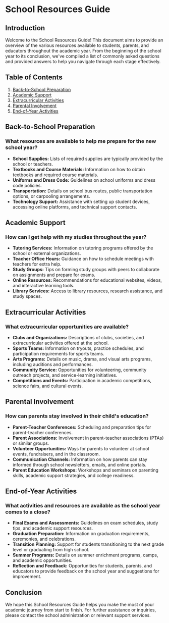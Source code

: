 # School Resources Guide

## Introduction

Welcome to the School Resources Guide! This document aims to provide an overview of the various resources available to students, parents, and educators throughout the academic year. From the beginning of the school year to its conclusion, we've compiled a list of commonly asked questions and provided answers to help you navigate through each stage effectively.

## Table of Contents
1. [Back-to-School Preparation](#back-to-school-preparation)
2. [Academic Support](#academic-support)
3. [Extracurricular Activities](#extracurricular-activities)
4. [Parental Involvement](#parental-involvement)
5. [End-of-Year Activities](#end-of-year-activities)

## Back-to-School Preparation

### What resources are available to help me prepare for the new school year?
- **School Supplies:** Lists of required supplies are typically provided by the school or teachers.
- **Textbooks and Course Materials:** Information on how to obtain textbooks and required course materials.
- **Uniforms and Dress Code:** Guidelines on school uniforms and dress code policies.
- **Transportation:** Details on school bus routes, public transportation options, or carpooling arrangements.
- **Technology Support:** Assistance with setting up student devices, accessing online platforms, and technical support contacts.

## Academic Support

### How can I get help with my studies throughout the year?
- **Tutoring Services:** Information on tutoring programs offered by the school or external organizations.
- **Teacher Office Hours:** Guidance on how to schedule meetings with teachers for extra help.
- **Study Groups:** Tips on forming study groups with peers to collaborate on assignments and prepare for exams.
- **Online Resources:** Recommendations for educational websites, videos, and interactive learning tools.
- **Library Services:** Access to library resources, research assistance, and study spaces.

## Extracurricular Activities

### What extracurricular opportunities are available?
- **Clubs and Organizations:** Descriptions of clubs, societies, and extracurricular activities offered at the school.
- **Sports Teams:** Information on tryouts, practice schedules, and participation requirements for sports teams.
- **Arts Programs:** Details on music, drama, and visual arts programs, including auditions and performances.
- **Community Service:** Opportunities for volunteering, community outreach projects, and service-learning initiatives.
- **Competitions and Events:** Participation in academic competitions, science fairs, and cultural events.

## Parental Involvement

### How can parents stay involved in their child's education?
- **Parent-Teacher Conferences:** Scheduling and preparation tips for parent-teacher conferences.
- **Parent Associations:** Involvement in parent-teacher associations (PTAs) or similar groups.
- **Volunteer Opportunities:** Ways for parents to volunteer at school events, fundraisers, and in the classroom.
- **Communication Channels:** Information on how parents can stay informed through school newsletters, emails, and online portals.
- **Parent Education Workshops:** Workshops and seminars on parenting skills, academic support strategies, and college readiness.

## End-of-Year Activities

### What activities and resources are available as the school year comes to a close?
- **Final Exams and Assessments:** Guidelines on exam schedules, study tips, and academic support resources.
- **Graduation Preparation:** Information on graduation requirements, ceremonies, and celebrations.
- **Transition Planning:** Support for students transitioning to the next grade level or graduating from high school.
- **Summer Programs:** Details on summer enrichment programs, camps, and academic opportunities.
- **Reflection and Feedback:** Opportunities for students, parents, and educators to provide feedback on the school year and suggestions for improvement.

## Conclusion

We hope this School Resources Guide helps you make the most of your academic journey from start to finish. For further assistance or inquiries, please contact the school administration or relevant support services.

